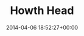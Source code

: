 ---
title:		"Howth Head"
type:		"photos"
mediatype:		"upload"
location:		"Howth, Ireland"
date:		"2014-04-06 18:52:27+00:00"
album:		"landscapes"
filename:		"dublin-from-howth.md"
series:		"howth"
cl_public_id:		"landscapes/dublin-from-howth"
cl_version:		1497004709
format:		"tiff"
bytes:		5491788
width:		2560
height:		1440
colours:
- "#C5D5DF"
- "#88ABC6"
- "#536D81"
- "#657278"
- "#667569"
- "#5F8256"
- "#24363C"
- "#6B717D"
- "#3D4948"
- "#516279"
- "#ACC27B"
- "#828673"
- "#B5BFCC"
- "#293D39"
- "#8E8680"
exposure_mode:		"Auto"
program:		"Aperture-priority AE"
aperture:		"16.0"
focal_length:		"50.0 mm"
iso:		"100"
shutter_speed:		"1/60"
metering:		"Center-weighted average"
flash:		"Off, Did not fire"
white_balance:		"Custom"
colour_temp:		"4800"
has_crop:		"false"
orientation:		"Horizontal (normal)"
camera_model:		"NIKON D800"
lens_info:		"0mm f/0"
artist:		"No artist info"
x_resolution:		"300"
y_resolution:		"300"
---